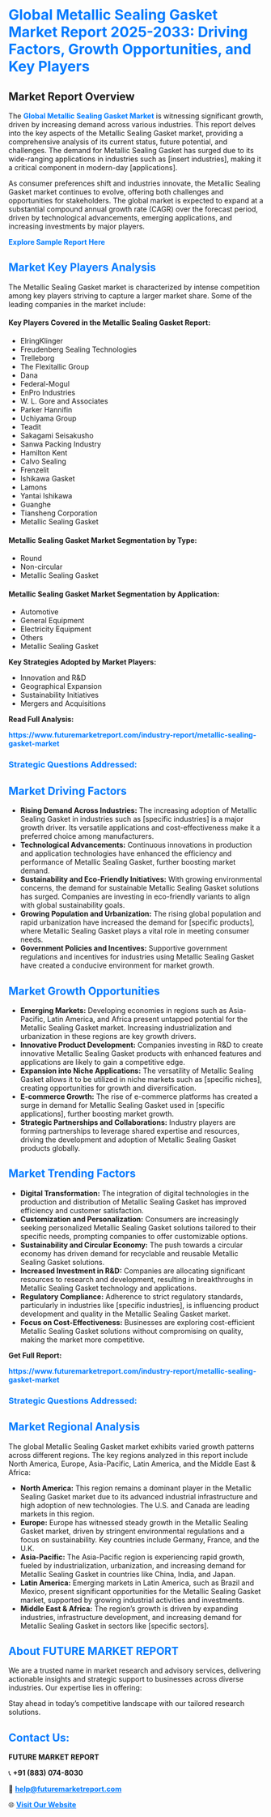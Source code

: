 <h1 style="color: #007BFF;">Global Metallic Sealing Gasket Market Report 2025-2033: Driving Factors, Growth Opportunities, and Key Players</h1>

<section id="overview">
<h2>Market Report Overview</h2>
<p>The <a href="https://www.futuremarketreport.com/industry-report/metallic-sealing-gasket-market" style="color: #007BFF; text-decoration: none;"><strong>Global Metallic Sealing Gasket Market</strong></a> is witnessing significant growth, driven by increasing demand across various industries. This report delves into the key aspects of the Metallic Sealing Gasket market, providing a comprehensive analysis of its current status, future potential, and challenges. The demand for Metallic Sealing Gasket has surged due to its wide-ranging applications in industries such as [insert industries], making it a critical component in modern-day [applications].</p>
<p>As consumer preferences shift and industries innovate, the Metallic Sealing Gasket market continues to evolve, offering both challenges and opportunities for stakeholders. The global market is expected to expand at a substantial compound annual growth rate (CAGR) over the forecast period, driven by technological advancements, emerging applications, and increasing investments by major players.</p>
</section>

<section id="overview">
<p><a href="https://www.futuremarketreport.com/request-sample/reportId=110426" style="color: #007BFF; text-decoration: none;"><strong>Explore Sample Report Here</strong></a></p>
</section>

<section id="key-players">
<h2 style="color: #007BFF;">Market Key Players Analysis</h2>
<p>The Metallic Sealing Gasket market is characterized by intense competition among key players striving to capture a larger market share. Some of the leading companies in the market include:</p>
<h4>Key Players Covered in the Metallic Sealing Gasket Report:</h4>
<ul><li>ElringKlinger</li><li>Freudenberg Sealing Technologies</li><li>Trelleborg</li><li>The Flexitallic Group</li><li>Dana</li><li>Federal-Mogul</li><li>EnPro Industries</li><li>W. L. Gore and Associates</li><li>Parker Hannifin</li><li>Uchiyama Group</li><li>Teadit</li><li>Sakagami Seisakusho</li><li>Sanwa Packing Industry</li><li>Hamilton Kent</li><li>Calvo Sealing</li><li>Frenzelit</li><li>Ishikawa Gasket</li><li>Lamons</li><li>Yantai Ishikawa</li><li>Guanghe</li><li>Tiansheng Corporation</li><li>Metallic Sealing Gasket</li></ul>
<h4>Metallic Sealing Gasket Market Segmentation by Type:</h4>
<ul><li>Round</li><li>Non-circular</li><li>Metallic Sealing Gasket</li></ul>

<h4>Metallic Sealing Gasket Market Segmentation by Application:</h4>
<ul><li>Automotive</li><li>General Equipment</li><li>Electricity Equipment</li><li>Others</li><li>Metallic Sealing Gasket</li></ul>
<p><strong>Key Strategies Adopted by Market Players:</strong></p>
<ul>
<li>Innovation and R&D</li>
<li>Geographical Expansion</li>
<li>Sustainability Initiatives</li>
<li>Mergers and Acquisitions</li>
</ul>
</section>

<section>
<p><strong>Read Full Analysis: </strong></p><a href="https://www.futuremarketreport.com/industry-report/metallic-sealing-gasket-market" style="color: #007BFF; text-decoration: none;"><strong>https://www.futuremarketreport.com/industry-report/metallic-sealing-gasket-market</strong></a>
<h3 style="color: #007BFF;">Strategic Questions Addressed:</h3>
</section>

<section id="driving-factors">
<h2 style="color: #007BFF;">Market Driving Factors</h2>
<ul>
<li><strong>Rising Demand Across Industries:</strong> The increasing adoption of Metallic Sealing Gasket in industries such as [specific industries] is a major growth driver. Its versatile applications and cost-effectiveness make it a preferred choice among manufacturers.</li>
<li><strong>Technological Advancements:</strong> Continuous innovations in production and application technologies have enhanced the efficiency and performance of Metallic Sealing Gasket, further boosting market demand.</li>
<li><strong>Sustainability and Eco-Friendly Initiatives:</strong> With growing environmental concerns, the demand for sustainable Metallic Sealing Gasket solutions has surged. Companies are investing in eco-friendly variants to align with global sustainability goals.</li>
<li><strong>Growing Population and Urbanization:</strong> The rising global population and rapid urbanization have increased the demand for [specific products], where Metallic Sealing Gasket plays a vital role in meeting consumer needs.</li>
<li><strong>Government Policies and Incentives:</strong> Supportive government regulations and incentives for industries using Metallic Sealing Gasket have created a conducive environment for market growth.</li>
</ul>
</section>

<section id="growth-opportunities">
<h2 style="color: #007BFF;">Market Growth Opportunities</h2>
<ul>
<li><strong>Emerging Markets:</strong> Developing economies in regions such as Asia-Pacific, Latin America, and Africa present untapped potential for the Metallic Sealing Gasket market. Increasing industrialization and urbanization in these regions are key growth drivers.</li>
<li><strong>Innovative Product Development:</strong> Companies investing in R&D to create innovative Metallic Sealing Gasket products with enhanced features and applications are likely to gain a competitive edge.</li>
<li><strong>Expansion into Niche Applications:</strong> The versatility of Metallic Sealing Gasket allows it to be utilized in niche markets such as [specific niches], creating opportunities for growth and diversification.</li>
<li><strong>E-commerce Growth:</strong> The rise of e-commerce platforms has created a surge in demand for Metallic Sealing Gasket used in [specific applications], further boosting market growth.</li>
<li><strong>Strategic Partnerships and Collaborations:</strong> Industry players are forming partnerships to leverage shared expertise and resources, driving the development and adoption of Metallic Sealing Gasket products globally.</li>
</ul>
</section>

<section id="trending-factors">
<h2 style="color: #007BFF;">Market Trending Factors</h2>
<ul>
<li><strong>Digital Transformation:</strong> The integration of digital technologies in the production and distribution of Metallic Sealing Gasket has improved efficiency and customer satisfaction.</li>
<li><strong>Customization and Personalization:</strong> Consumers are increasingly seeking personalized Metallic Sealing Gasket solutions tailored to their specific needs, prompting companies to offer customizable options.</li>
<li><strong>Sustainability and Circular Economy:</strong> The push towards a circular economy has driven demand for recyclable and reusable Metallic Sealing Gasket solutions.</li>
<li><strong>Increased Investment in R&D:</strong> Companies are allocating significant resources to research and development, resulting in breakthroughs in Metallic Sealing Gasket technology and applications.</li>
<li><strong>Regulatory Compliance:</strong> Adherence to strict regulatory standards, particularly in industries like [specific industries], is influencing product development and quality in the Metallic Sealing Gasket market.</li>
<li><strong>Focus on Cost-Effectiveness:</strong> Businesses are exploring cost-efficient Metallic Sealing Gasket solutions without compromising on quality, making the market more competitive.</li>
</ul>
</section>

<section>
<p><strong>Get Full Report: </strong></p><a href="https://www.futuremarketreport.com/industry-report/metallic-sealing-gasket-market" style="color: #007BFF; text-decoration: none;"><strong>https://www.futuremarketreport.com/industry-report/metallic-sealing-gasket-market</strong></a>
<h3 style="color: #007BFF;">Strategic Questions Addressed:</h3>
</section>


<section id="regional-analysis">
<h2 style="color: #007BFF;">Market Regional Analysis</h2>
<p>The global Metallic Sealing Gasket market exhibits varied growth patterns across different regions. The key regions analyzed in this report include North America, Europe, Asia-Pacific, Latin America, and the Middle East & Africa:</p>
<ul>
<li><strong>North America:</strong> This region remains a dominant player in the Metallic Sealing Gasket market due to its advanced industrial infrastructure and high adoption of new technologies. The U.S. and Canada are leading markets in this region.</li>
<li><strong>Europe:</strong> Europe has witnessed steady growth in the Metallic Sealing Gasket market, driven by stringent environmental regulations and a focus on sustainability. Key countries include Germany, France, and the U.K.</li>
<li><strong>Asia-Pacific:</strong> The Asia-Pacific region is experiencing rapid growth, fueled by industrialization, urbanization, and increasing demand for Metallic Sealing Gasket in countries like China, India, and Japan.</li>
<li><strong>Latin America:</strong> Emerging markets in Latin America, such as Brazil and Mexico, present significant opportunities for the Metallic Sealing Gasket market, supported by growing industrial activities and investments.</li>
<li><strong>Middle East & Africa:</strong> The region’s growth is driven by expanding industries, infrastructure development, and increasing demand for Metallic Sealing Gasket in sectors like [specific sectors].</li>
</ul>
</section>

<footer>
<h2 style="color: #007BFF;">About FUTURE MARKET REPORT</h2>
<p>We are a trusted name in market research and advisory services, delivering actionable insights and strategic support to businesses across diverse industries. Our expertise lies in offering:</p>

<p>Stay ahead in today’s competitive landscape with our tailored research solutions.</p>

<h2 style="color: #007BFF;">Contact Us:</h2>
<p><strong>FUTURE MARKET REPORT</strong></p>
<p>📞 <strong>+91 (883) 074-8030</strong></p>
<p>📧 <strong><a href="mailto:help@futuremarketreport.com" style="color: #007BFF;">help@futuremarketreport.com</a></strong></p>
<p>🌐 <strong><a href="https://www.futuremarketreport.com/" style="color: #007BFF;">Visit Our Website</a></strong></p>
</footer>